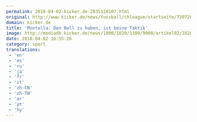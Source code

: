 ```yaml
---
permalink: 2018-04-02-kicker.de-2035110107.html
original: http://www.kicker.de/news/fussball/chleague/startseite/720726/artikel_montella_den-ball-zu-haben-ist-keine-taktik.html#omrss
domain: kicker.de
title: 'Montella: Den Ball zu haben, ist keine Taktik'
image: http://mediadb.kicker.de/news/1000/1020/1100/9000/artikel02/1020735/montella560-1522684867.jpg
date: 2018-04-02 16:55:26
category: sport
translations: 
 - 'en'
 - 'es'
 - 'ru'
 - 'ja'
 - 'fr'
 - 'it'
 - 'zh-CN'
 - 'zh-TW'
 - 'ar'
 - 'pt'
 - 'hy'
---
```


